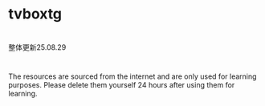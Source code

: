 # tvboxtg
#
整体更新25.08.29
# 
The resources are sourced from the internet and are only used for learning purposes. Please delete them yourself 24 hours after using them for learning.